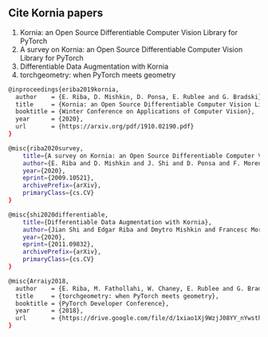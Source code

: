   
  ## Cite Kornia papers
  1. Kornia: an Open Source Differentiable Computer Vision Library for PyTorch
  2. A survey on Kornia: an Open Source Differentiable Computer Vision Library for PyTorch
  3. Differentiable Data Augmentation with Kornia
  4. torchgeometry: when PyTorch meets geometry
  ```bash
  @inproceedings{eriba2019kornia,
    author    = {E. Riba, D. Mishkin, D. Ponsa, E. Rublee and G. Bradski},
    title     = {Kornia: an Open Source Differentiable Computer Vision Library for PyTorch},
    booktitle = {Winter Conference on Applications of Computer Vision},
    year      = {2020},
    url       = {https://arxiv.org/pdf/1910.02190.pdf}
  }
  ```
  ```bash
  @misc{riba2020survey,
      title={A survey on Kornia: an Open Source Differentiable Computer Vision Library for PyTorch}, 
      author={E. Riba and D. Mishkin and J. Shi and D. Ponsa and F. Moreno-Noguer and G. Bradski},
      year={2020},
      eprint={2009.10521},
      archivePrefix={arXiv},
      primaryClass={cs.CV}
  }
  ```
  ```bash
  @misc{shi2020differentiable,
      title={Differentiable Data Augmentation with Kornia}, 
      author={Jian Shi and Edgar Riba and Dmytro Mishkin and Francesc Moreno and Anguelos Nicolaou},
      year={2020},
      eprint={2011.09832},
      archivePrefix={arXiv},
      primaryClass={cs.CV}
  }
  ```
  ```bash
  @misc{Arraiy2018,
    author    = {E. Riba, M. Fathollahi, W. Chaney, E. Rublee and G. Bradski},
    title     = {torchgeometry: when PyTorch meets geometry},
    booktitle = {PyTorch Developer Conference},
    year      = {2018},
    url       = {https://drive.google.com/file/d/1xiao1Xj9WzjJ08YY_nYwsthE-wxfyfhG/view?usp=sharing}
  }
  ```
